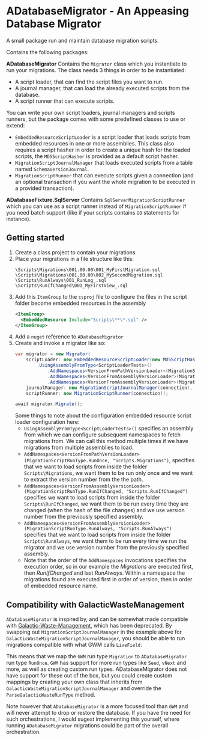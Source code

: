 # ADatabaseMigrator - An Appeasing Database Migrator
A small package run and maintain database migration scripts.

Contains the following packages:

**ADatabaseMigrator**
Contains the `Migrator` class which you instantiate to run your migrations. The class needs 3 things in order to be instantiated:
- A script loader, that can find the script files you want to run.
- A journal manager, that can load the already executed scripts from the database.
- A script runner that can execute scripts.

You can write your own script loaders, journal managers and scripts runners, but the package comes with some predefined classes to use or extend:
- `EmbeddedResourceScriptLoader` is a script loader that loads scripts from embedded resources in one or more assemblies. This class also requires a script hasher in order to create a unique hash for the loaded scripts, the `MD5ScriptHasher` is provided as a default script hasher.
- `MigrationScriptJournalManager` that loads executed scripts from a table named `SchemaVersionJournal`.
- `MigrationScriptRunner` that can execute scripts given a connection (and an optional transaction if you want the whole migration to be executed in a provided transaction).

**ADatabaseFixture.SqlServer**
Contains `SqlServerMigrationScriptRunner` which you can use as a script runner instead of `MigrationScriptRunner` if you need batch support (like if your scripts contains `GO` statements for instance).

## Getting started
1. Create a class project to contain your migrations
2. Place your migrations in a file structure like this:
   ```
   \Scripts\Migrations\001.00.00\001_MyFirstMigration.sql
   \Scripts\Migrations\001.00.00\002_MySecondMigration.sql
   \Scripts\RunAlways\001_RunLog_.sql
   \Scripts\RunIfChanged\001_MyFirstView_.sql
   ```
3. Add this `ItemGroup` to the `csproj` file to configure the files in the script folder become embedded resources in the assembly
   ```xml
   <ItemGroup>
     <EmbeddedResource Include="Scripts\**\*.sql" />
   </ItemGroup>
   ```
4. Add a `nuget` reference to `ADatabaseMigrator`
5. Create and invoke a migrator like so:
   ```c#
   var migrator = new Migrator(
       scriptLoader: new EmbeddedResourceScriptLoader(new MD5ScriptHasher(), config => config
           .UsingAssemblyFromType<ScriptLoaderTests>()
               .AddNamespaces<VersionFromPathVersionLoader>(MigrationScriptRunType.RunOnce, "Scripts.Migrations")
               .AddNamespaces<VersionFromAssemblyVersionLoader>(MigrationScriptRunType.RunIfChanged, "Scripts.RunIfChanged")
               .AddNamespaces<VersionFromAssemblyVersionLoader>(MigrationScriptRunType.RunAlways, "Scripts.RunAlways")),
       journalManager: new MigrationScriptJournalManager(connection),
       scriptRunner: new MigrationScriptRunner(connection));

   await migrator.Migrate();
   ```
   Some things to note about the configuration embedded resource script loader configuration here:
     - `UsingAssemblyFromType<ScriptLoaderTests>()` specifies an assembly from which we can configure subsequent namespaces to fetch migrations from. We can call this method multiple times if we have migrations from multiple assemblies to load.
     - `AddNamespaces<VersionFromPathVersionLoader>(MigrationScriptRunType.RunOnce, "Scripts.Migrations")`, specifies that we want to load scripts from inside the folder `Scripts\Migrations`, we want them to be run only once and we want to extract the version number from the the path.
     - `AddNamespaces<VersionFromAssemblyVersionLoader>(MigrationScriptRunType.RunIfChanged, "Scripts.RunIfChanged")` specifies we want to load scripts from inside the folder `Scripts\RunIfChanged`, we want them to be run every time they are changed (when the hash of the file changes) and we use version number from the previously specified assembly.
     - `AddNamespaces<VersionFromAssemblyVersionLoader>(MigrationScriptRunType.RunAlways, "Scripts.RunAlways")` specifies that we want to load scripts from inside the folder `Scripts\RunAlways`, we want them to be run every time we run the migrator and we use version number from the previously specified assembly.
     - Note that the order of the `AddNamespaces` invocations specifies the execution order, so in our example the _Migrations_ are executed first, then _RunIfChanged_ and last _RunAlways_. Within a namespace the migrations found are executed first in order of version, then in order of embedded resource name.

## Compatibility with GalacticWasteManagement
`ADatabaseMigrator` is inspired by, and can be somewhat made compatible with [Galactic-Waste-Management](https://github.com/mattiasnordqvist/Galactic-Waste-Management), which has been deprecated. By swapping out `MigrationScriptJournalManager` in the example above for `GalacticWasteMigrationScriptJournalManager`, you should be able to run migrations compatible with what GWM calls `LiveField`.

This means that we map the `GWM` run type `Migration` to `ADatabaseMigrator` run type `RunOnce`. `GWM` has support for more run types like `Seed`, `vNext` and more, as well as creating custom run types. ADatabaseMigrator does not have support for these out of the box, but you could create custom mappings by creating your own class that inherits from `GalacticWasteMigrationScriptJournalManager` and override the `ParseGalacticWasteRunType` method. 

Note however that `ADatabaseMigrator` is a more focused tool than `GWM` and will never attempt to drop or restore the database. If you have the need for such orchestrations, I would sugest implementing this yourself, where running `ADatabaseMigrator` migrations could be part of the overall orchestration.